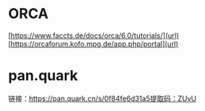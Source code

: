 # ORCA 
[https://www.faccts.de/docs/orca/6.0/tutorials/](url)
[https://orcaforum.kofo.mpg.de/app.php/portal](url)
# pan.quark
链接：https://pan.quark.cn/s/0f84fe6d31a5提取码：ZUvU
